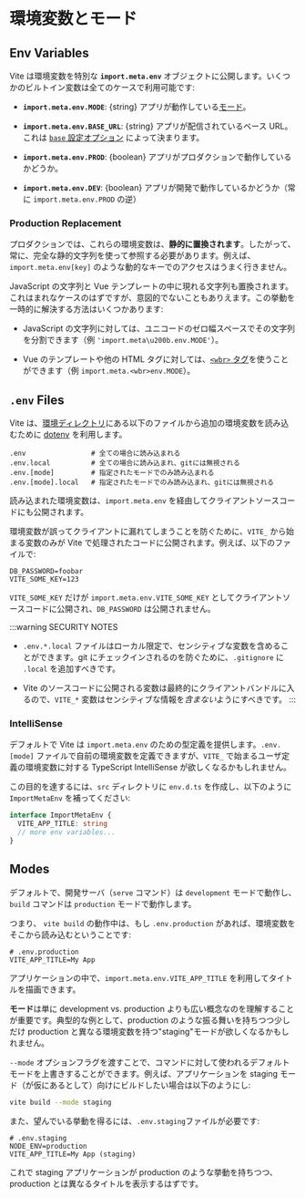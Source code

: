 # 環境変数とモード

## Env Variables

Vite は環境変数を特別な **`import.meta.env`** オブジェクトに公開します。いくつかのビルトイン変数は全てのケースで利用可能です:

- **`import.meta.env.MODE`**: {string} アプリが動作している[モード](#modes)。

- **`import.meta.env.BASE_URL`**: {string} アプリが配信されているベース URL。これは [`base` 設定オプション](/config/#base) によって決まります。

- **`import.meta.env.PROD`**: {boolean} アプリがプロダクションで動作しているかどうか。

- **`import.meta.env.DEV`**: {boolean} アプリが開発で動作しているかどうか（常に `import.meta.env.PROD` の逆）

### Production Replacement

プロダクションでは、これらの環境変数は、**静的に置換されます**。したがって、常に、完全な静的文字列を使って参照する必要があります。例えば、`import.meta.env[key]` のような動的なキーでのアクセスはうまく行きません。

JavaScript の文字列と Vue テンプレートの中に現れる文字列も置換されます。これはまれなケースのはずですが、意図的でないこともありえます。この挙動を一時的に解決する方法はいくつかあります:

- JavaScript の文字列に対しては、ユニコードの​ゼロ幅スペースでその文字列を分割できます（例 `'import.meta\u200b.env.MODE'`）。

- Vue のテンプレートや他の HTML タグに対しては、[`<wbr>` タグ](https://developer.mozilla.org/en-US/docs/Web/HTML/Element/wbr)を使うことができます（例 `import.meta.<wbr>env.MODE`）。

## `.env` Files

Vite は、[環境ディレクトリ](/config/#envdir)にある以下のファイルから追加の環境変数を読み込むために [dotenv](https://github.com/motdotla/dotenv) を利用します。

```
.env                # 全ての場合に読み込まれる
.env.local          # 全ての場合に読み込まれ、gitには無視される
.env.[mode]         # 指定されたモードでのみ読み込まれる
.env.[mode].local   # 指定されたモードでのみ読み込まれ、gitには無視される
```

読み込まれた環境変数は、`import.meta.env` を経由してクライアントソースコードにも公開されます。

環境変数が誤ってクライアントに漏れてしまうことを防ぐために、`VITE_` から始まる変数のみが Vite で処理されたコードに公開されます。例えば、以下のファイルで:

```
DB_PASSWORD=foobar
VITE_SOME_KEY=123
```

`VITE_SOME_KEY` だけが `import.meta.env.VITE_SOME_KEY` としてクライアントソースコードに公開され、`DB_PASSWORD` は公開されません。

:::warning SECURITY NOTES

- `.env.*.local` ファイルはローカル限定で、センシティブな変数を含めることができます。git にチェックインされるのを防ぐために、`.gitignore` に `.local` を追加すべきです。

- Vite のソースコードに公開される変数は最終的にクライアントバンドルに入るので、`VITE_*` 変数はセンシティブな情報を*含まない*ようにすべきです。
  :::

### IntelliSense

デフォルトで Vite は `import.meta.env` のための型定義を提供します。`.env.[mode]` ファイルで自前の環境変数を定義できますが、`VITE_` で始まるユーザ定義の環境変数に対する TypeScript IntelliSense が欲しくなるかもしれません。

この目的を達するには、`src` ディレクトリに `env.d.ts` を作成し、以下のように `ImportMetaEnv` を補ってください:

```typescript
interface ImportMetaEnv {
  VITE_APP_TITLE: string
  // more env variables...
}
```

## Modes

デフォルトで、開発サーバ（`serve` コマンド）は `development` モードで動作し、`build` コマンドは `production` モードで動作します。

つまり、 `vite build` の動作中は、もし `.env.production` があれば、環境変数をそこから読み込むということです:

```
# .env.production
VITE_APP_TITLE=My App
```

アプリケーションの中で、`import.meta.env.VITE_APP_TITLE` を利用してタイトルを描画できます。

**モード**は単に development vs. production よりも広い概念なのを理解することが重要です。典型的な例として、production のような振る舞いを持ちつつ少しだけ production と異なる環境変数を持つ"staging"モードが欲しくなるかもしれません。

`--mode` オプションフラグを渡すことで、コマンドに対して使われるデフォルトモードを上書きすることができます。例えば、アプリケーションを staging モード（が仮にあるとして）向けにビルドしたい場合は以下のようにし:

```bash
vite build --mode staging
```

また、望んでいる挙動を得るには、`.env.staging`ファイルが必要です:

```
# .env.staging
NODE_ENV=production
VITE_APP_TITLE=My App (staging)
```

これで staging アプリケーションが production のような挙動を持ちつつ、production とは異なるタイトルを表示するはずです。
